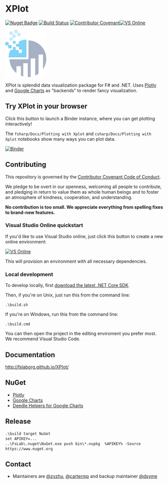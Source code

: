 # XPlot
[![Nuget Badge](https://buildstats.info/nuget/XPlot.Plotly)](https://www.nuget.org/packages/XPlot.Plotly/) [![Build Status](https://dev.azure.com/xplot/xplot/_apis/build/status/fslaborg.XPlot?branchName=master)](https://dev.azure.com/xplot/xplot/_build/latest?definitionId=1&branchName=master) [![Contributor Covenant](https://img.shields.io/badge/Contributor%20Covenant-v1.4%20adopted-ff69b4.svg)](code-of-conduct.md)<a href="https://online.visualstudio.com/environments/new?name=🤘%20my-xplot&repo=fslaborg/xplot"><img src="https://img.shields.io/static/v1?style=flat-square&logo=microsoft&label=VS%20Online&message=Create&color=blue" alt="VS Online"></a>

![XPlot logo](misc/XPlot.png)

XPlot is splendid data visualization package for F# and .NET. Uses [Plotly](https://plot.ly/graphing-libraries/) and [Google Charts](https://developers.google.com/chart/) as "backends" to render fancy visualization.

## Try XPlot in your browser

Click this button to launch a Binder instance, where you can get plotting interactively!

The `fsharp/Docs/Plotting with Xplot` and `csharp/Docs/Plotting with Xplot` notebooks show many ways you can plot data.

[![Binder](https://mybinder.org/badge_logo.svg)](https://mybinder.org/v2/gh/dotnet/interactive/master?urlpath=lab)

## Contributing

This repository is governed by the [Contributor Covenant Code of Conduct](https://www.contributor-covenant.org/).

We pledge to be overt in our openness, welcoming all people to contribute, and pledging in return to value them as whole human beings and to foster an atmosphere of kindness, cooperation, and understanding.

**No contribution is too small. We appreciate everything from spelling fixes to brand-new features.**

### Visual Studio Online quickstart

If you'd like to use Visual Studio online, just click this button to create a new online environment:

<a href="https://online.visualstudio.com/environments/new?name=my-xplot&repo=fslaborg/xplot"><img src="https://img.shields.io/static/v1?style=flat-square&logo=microsoft&label=VS%20Online&message=Create&color=blue" alt="VS Online"></a>

This will provision an environment with all necessary dependencies.

### Local development

To develop locally, first [download the latest .NET Core SDK](https://dotnet.microsoft.com/download).

Then, if you're on Unix, just run this from the command line:

    .\build.sh

If you're on Windows, run this from the command line:

    .\build.cmd

You can then open the project in the editing enviroment you prefer most. We recommend Visual Studio Code.

## Documentation

http://fslaborg.github.io/XPlot/

## NuGet

* [Plotly](http://www.nuget.org/packages/XPlot.Plotly/)
* [Google Charts](http://www.nuget.org/packages/XPlot.GoogleCharts/)
* [Deedle Helpers for Google Charts](http://www.nuget.org/packages/XPlot.GoogleCharts.Deedle/)

## Release

    .\build target NuGet
    set APIKEY=...
    ..\FsLab\.nuget\NuGet.exe push bin\*.nupkg  %APIKEY% -Source https://www.nuget.org

## Contact

* Maintainers are [@zyzhu](http://github.com/zyzhu), [@cartermp](http://github.com/cartermp) and backup maintainer [@dsyme](http://github.com/dsyme)
